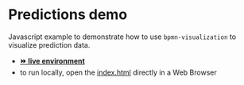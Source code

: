 # Predictions demo

Javascript example to demonstrate how to use `bpmn-visualization` to visualize prediction data.
- [__⏩ live environment__](https://cdn.statically.io/gh/process-analytics/bpmn-visualization-examples/master/demo/prediction/index.html)
- to run locally, open the [index.html](index.html) directly in a Web Browser
